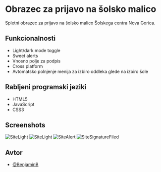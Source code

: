 
# Obrazec za prijavo na šolsko malico

Spletni obrazec za prijavo na šolsko malico Šolskega centra Nova Gorica.

## Funkcionalnosti

- Light/dark mode toggle
- Sweet alerts
- Vnosno polje za podpis
- Cross platform
- Avtomatsko polnjenje menija za izbiro oddleka glede na izbiro šole

## Rabljeni programski jeziki

- HTML5
- JavaScript
- CSS3

## Screenshots

![SiteLight](https://github.com/user-attachments/assets/8d9a0e7d-c4a2-4bb4-ab3e-68416330aff1)
![SiteLight](https://github.com/user-attachments/assets/19f6b4ff-9f4b-49b9-8d2f-125073f47790)
![SiteAlert](https://github.com/user-attachments/assets/e72768b0-12df-4cd8-99a1-5c44c9e66d07)
![SiteSignatureFiled](https://github.com/user-attachments/assets/2b0c1832-2904-4841-8326-77bb20582153)

## Avtor

- [@BenjaminB](https://www.github.com/benjamin_player)

